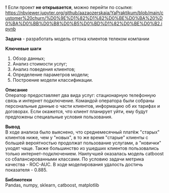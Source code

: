 **!** Если проект **не открывается**, можно перейти по ссылке: https://nbviewer.jupyter.org/github/aazaozerskaia/YaPraktikum/blob/main/customer%20churn/%D0%9E%D1%82%D1%82%D0%BE%D0%BA%20%D0%BA%D0%BB%D0%B8%D0%B5%D0%BD%D1%82%D0%BE%D0%B2.ipynb
    
    
**Задача** - разработать модель оттока клиентов телеком компании  

**Ключевые шаги**  
1. Обзор данных;
2. Анализ стоимости услуг;
3. Анализ поведения клиентов;
4. Определение параметров модели;
5. Построение модели классификации.


**Описание**  
Оператор предоставляет два вида услуг: стационарную телефонную связь и интернет подключение. Командой оператора были собраны персональные данные о части клиентов, информацию об их тарифах и договорах. Если окажется, что клиент планирует уйти, ему будут предложены специальные условия пользования.


**Вывод**  
В ходе анализа было выяснено, что среднемесячный платёж "старых" клиентов ниже, чем у "новых", в то же время "старые" клиенты с большей вероятностью продолжат пользование услугами, а "новички" уходят чаще. Также большинство из ушедших клиентов пользовались только интернет-подключением.
Наилучшей оказалась модель catboost со сбалансированными классами. По условию задачи метрика качества - ROC-AUC. В ходе моделирования удалость достичь показателя - 0.885.


**Библиотеки**  
Pandas, numpy, sklearn, catboost, matplotlib  
